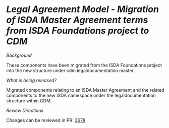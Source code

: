 # *Legal Agreement Model - Migration of ISDA Master Agreement terms from ISDA Foundations project to CDM*

_Background_

These components have been migrated from the ISDA Foundations project into the new structure under cdm.legaldocumentation.master

_What is being released?_

Migrated components relating to an ISDA Master Agreement and the related components to the new ISDA namespace under the legaldocumentation structure within CDM.

_Review Directions_

Changes can be reviewed in PR: [3678](https://github.com/finos/common-domain-model/pull/3678)
